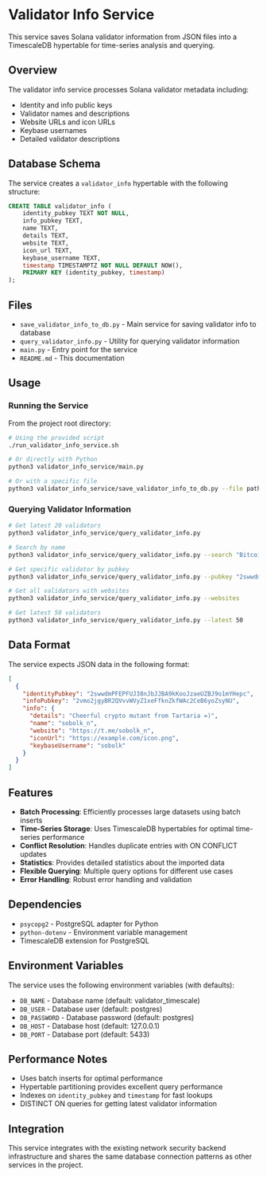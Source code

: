 # Validator Info Service

This service saves Solana validator information from JSON files into a TimescaleDB hypertable for time-series analysis and querying.

## Overview

The validator info service processes Solana validator metadata including:

- Identity and info public keys
- Validator names and descriptions
- Website URLs and icon URLs
- Keybase usernames
- Detailed validator descriptions

## Database Schema

The service creates a `validator_info` hypertable with the following structure:

```sql
CREATE TABLE validator_info (
    identity_pubkey TEXT NOT NULL,
    info_pubkey TEXT,
    name TEXT,
    details TEXT,
    website TEXT,
    icon_url TEXT,
    keybase_username TEXT,
    timestamp TIMESTAMPTZ NOT NULL DEFAULT NOW(),
    PRIMARY KEY (identity_pubkey, timestamp)
);
```

## Files

- `save_validator_info_to_db.py` - Main service for saving validator info to database
- `query_validator_info.py` - Utility for querying validator information
- `main.py` - Entry point for the service
- `README.md` - This documentation

## Usage

### Running the Service

From the project root directory:

```bash
# Using the provided script
./run_validator_info_service.sh

# Or directly with Python
python3 validator_info_service/main.py

# Or with a specific file
python3 validator_info_service/save_validator_info_to_db.py --file path/to/validator_info.json
```

### Querying Validator Information

```bash
# Get latest 20 validators
python3 validator_info_service/query_validator_info.py

# Search by name
python3 validator_info_service/query_validator_info.py --search "Bitcoin"

# Get specific validator by pubkey
python3 validator_info_service/query_validator_info.py --pubkey "2swwdmPFEPFUJ38nJbJJBA9kKooJzaeUZBJ9o1mYHepc"

# Get all validators with websites
python3 validator_info_service/query_validator_info.py --websites

# Get latest 50 validators
python3 validator_info_service/query_validator_info.py --latest 50
```

## Data Format

The service expects JSON data in the following format:

```json
[
  {
    "identityPubkey": "2swwdmPFEPFUJ38nJbJJBA9kKooJzaeUZBJ9o1mYHepc",
    "infoPubkey": "2vmo2jgyBR2QVvvWVyZ1xeFfknZkfWAc2CeB6yoZsyNU",
    "info": {
      "details": "Cheerful crypto mutant from Tartaria =)",
      "name": "sobolk_n",
      "website": "https://t.me/sobolk_n",
      "iconUrl": "https://example.com/icon.png",
      "keybaseUsername": "sobolk"
    }
  }
]
```

## Features

- **Batch Processing**: Efficiently processes large datasets using batch inserts
- **Time-Series Storage**: Uses TimescaleDB hypertables for optimal time-series performance
- **Conflict Resolution**: Handles duplicate entries with ON CONFLICT updates
- **Statistics**: Provides detailed statistics about the imported data
- **Flexible Querying**: Multiple query options for different use cases
- **Error Handling**: Robust error handling and validation

## Dependencies

- `psycopg2` - PostgreSQL adapter for Python
- `python-dotenv` - Environment variable management
- TimescaleDB extension for PostgreSQL

## Environment Variables

The service uses the following environment variables (with defaults):

- `DB_NAME` - Database name (default: validator_timescale)
- `DB_USER` - Database user (default: postgres)
- `DB_PASSWORD` - Database password (default: postgres)
- `DB_HOST` - Database host (default: 127.0.0.1)
- `DB_PORT` - Database port (default: 5433)

## Performance Notes

- Uses batch inserts for optimal performance
- Hypertable partitioning provides excellent query performance
- Indexes on `identity_pubkey` and `timestamp` for fast lookups
- DISTINCT ON queries for getting latest validator information

## Integration

This service integrates with the existing network security backend infrastructure and shares the same database connection patterns as other services in the project.

